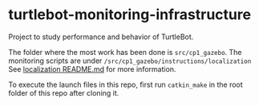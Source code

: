 # turtlebot-monitoring-infrastructure

Project to study performance and behavior of TurtleBot.

The folder where the most work has been done is ```src/cp1_gazebo```. 
The monitoring scripts are under ```/src/cp1_gazebo/instructions/localization```
See [localization README.md](/src/cp1_gazebo/instructions/localization/) for more information.

To execute the launch files in this repo, first run ```catkin_make``` in the root folder of this repo
after cloning it.